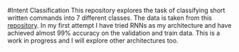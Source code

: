 #Intent Classification
This repository explores the task of classifying short written commands into 7 different classes. The data is taken from this  [repository](https://github.com/snipsco/nlu-benchmark/tree/master/2017-06-custom-intent-engines "repository").
In my first attempt I have tried RNNs as my architecture and have achieved almost 99% accuracy on the validation and train data. 
This is a work in progress and I will explore other architectures too.